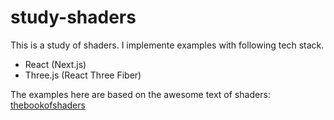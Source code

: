# study-shaders
This is a study of shaders. I implemente examples with following tech stack. 

- React (Next.js)
- Three.js (React Three Fiber)

The examples here are based on the awesome text of shaders: [thebookofshaders](https://thebookofshaders.com/)
